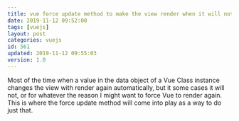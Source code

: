 ```yaml
---
title: vue force update method to make the view render when it will not
date: 2019-11-12 09:52:00
tags: [vuejs]
layout: post
categories: vuejs
id: 561
updated: 2019-11-12 09:55:03
version: 1.0
---
```


Most of the time when a value in the data object of a Vue Class instance changes the view with render again automatically, but it some cases it will not, or for whatever the reason I might want to force Vue to render again. This is where the force update method will come into play as a way to do just that.

<!-- more -->

